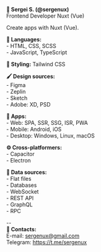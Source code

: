 **🙂 Sergei S. (@sergenux)**  
Frontend Developer Nuxt (Vue)

Create apps with Nuxt (Vue).

**🔣 Languages:**  
\- HTML, CSS, SCSS  
\- JavaScript, TypeScript  

**🎨 Styling:** Tailwind CSS

**🖌 Design sources:**  
\- Figma  
\- Zeplin  
\- Sketch  
\- Adobe: XD, PSD  

**📱️ Apps:**  
\- Web: SPA, SSR, SSG, ISR, PWA  
\- Mobile: Android, iOS  
\- Desktop: Windows, Linux, macOS

**⚙️ Cross-platformers:**  
\- Capacitor  
\- Electron

**🔌 Data sources:**  
\- Flat files  
\- Databases  
\- WebSocket  
\- REST API  
\- GraphQL  
\- RPC

\-\-  
**📧 Contacts:**  
E-mail: <sergenux@gmail.com>  
Telegram: <https://t.me/sergenux>
